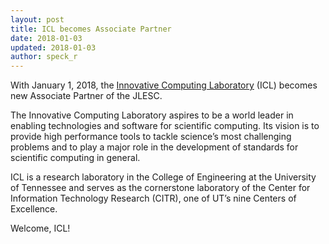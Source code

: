 ```yaml
---
layout: post
title: ICL becomes Associate Partner
date: 2018-01-03
updated: 2018-01-03
author: speck_r
---
```

With January 1, 2018, the [Innovative Computing Laboratory](http://www.icl.utk.edu/) (ICL) becomes new Associate Partner of the JLESC. 

<!--more-->

The Innovative Computing Laboratory aspires to be a world leader in enabling technologies and software for scientific computing. Its vision is to provide high performance tools to tackle science’s most challenging problems and to play a major role in the development of standards for scientific computing in general.

ICL is a research laboratory in the College of Engineering at the University of Tennessee and serves as the cornerstone laboratory of the Center for Information Technology Research (CITR), one of UT’s nine Centers of Excellence.

Welcome, ICL!
